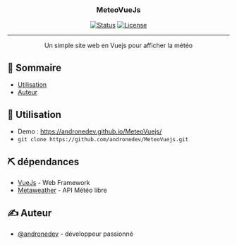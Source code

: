 <h3 align="center">MeteoVueJs</h3>

<div align="center">

[![Status](https://img.shields.io/badge/status-active-success.svg)]()
[![License](https://img.shields.io/badge/license-MIT-blue.svg)](/LICENSE)

</div>

---

<p align="center"> Un simple site web en Vuejs pour afficher la météo
    <br> 
</p>

## 📝 Sommaire

- [Utilisation](#usage)
- [Auteur](#authors)



## 🎈 Utilisation <a name="usage"></a>

- Demo : <a href="https://andronedev.github.io/MeteoVuejs/">https://andronedev.github.io/MeteoVuejs/</a>
- `git clone https://github.com/andronedev/MeteoVuejs.git`


## ⛏️ dépendances <a name = "built_using"></a>

- [VueJs](https://vuejs.org/) - Web Framework
- [Metaweather](https://www.metaweather.com) - API Météo libre


## ✍️ Auteur <a name = "authors"></a>

- [@andronedev](https://github.com/andronedev) - développeur passionné



